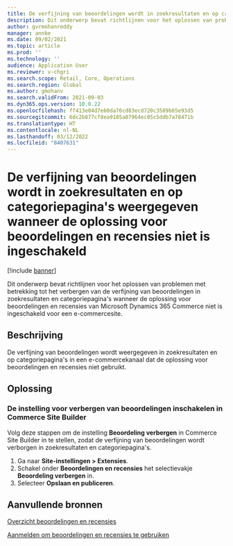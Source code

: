 ```yaml
---
title: De verfijning van beoordelingen wordt in zoekresultaten en op categoriepagina's weergegeven wanneer de oplossing voor beoordelingen en recensies niet is ingeschakeld
description: Dit onderwerp bevat richtlijnen voor het oplossen van problemen met betrekking tot het verbergen van de verfijning van beoordelingen in zoekresultaten en categoriepagina's wanneer de oplossing voor beoordelingen en recensies van Microsoft Dynamics 365 Commerce niet is ingeschakeld voor een e-commercesite.
author: gvrmohanreddy
manager: annbe
ms.date: 09/02/2021
ms.topic: article
ms.prod: ''
ms.technology: ''
audience: Application User
ms.reviewer: v-chgri
ms.search.scope: Retail, Core, Operations
ms.search.region: Global
ms.author: gmohanv
ms.search.validFrom: 2021-09-03
ms.dyn365.ops.version: 10.0.22
ms.openlocfilehash: ff413e04d7e60da76cd83ecd720c3589b65e93d5
ms.sourcegitcommit: 6dc2b877cf8ea9185a07964ec05c5ddb7a78471b
ms.translationtype: HT
ms.contentlocale: nl-NL
ms.lasthandoff: 03/12/2022
ms.locfileid: "8407631"
---
```

# <a name="ratings-refiner-appears-on-search-results-and-category-pages-when-the-ratings-and-reviews-solution-isnt-enabled"></a>De verfijning van beoordelingen wordt in zoekresultaten en op categoriepagina's weergegeven wanneer de oplossing voor beoordelingen en recensies niet is ingeschakeld

[!include [banner](../includes/banner.md)]

Dit onderwerp bevat richtlijnen voor het oplossen van problemen met betrekking tot het verbergen van de verfijning van beoordelingen in zoekresultaten en categoriepagina's wanneer de oplossing voor beoordelingen en recensies van Microsoft Dynamics 365 Commerce niet is ingeschakeld voor een e-commercesite.

## <a name="description"></a>Beschrijving

De verfijning van beoordelingen wordt weergegeven in zoekresultaten en op categoriepagina's in een e-commercekanaal dat de oplossing voor beoordelingen en recensies niet gebruikt.

## <a name="resolution"></a>Oplossing

### <a name="enable-the-hide-rating-setting-in-commerce-site-builder"></a>De instelling voor verbergen van beoordelingen inschakelen in Commerce Site Builder

Volg deze stappen om de instelling **Beoordeling verbergen** in Commerce Site Builder in te stellen, zodat de verfijning van beoordelingen wordt verborgen in zoekresultaten en categoriepagina's.

1. Ga naar **Site-instellingen \> Extensies**.
1. Schakel onder **Beoordelingen en recensies** het selectievakje **Beoordeling verbergen** in.
1. Selecteer **Opslaan en publiceren**.

## <a name="additional-resources"></a>Aanvullende bronnen

[Overzicht beoordelingen en recensies](../ratings-reviews-overview.md)

[Aanmelden om beoordelingen en recensies te gebruiken](../opt-in-ratings-reviews.md)
